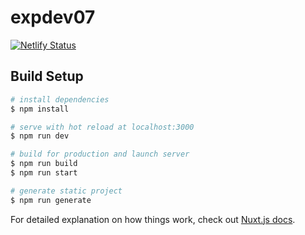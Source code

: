 # expdev07

[![Netlify Status](https://api.netlify.com/api/v1/badges/8f51144c-ef40-44d2-b6d4-f81aa13adeb4/deploy-status)](https://app.netlify.com/sites/expdev07/deploys)

## Build Setup

```bash
# install dependencies
$ npm install

# serve with hot reload at localhost:3000
$ npm run dev

# build for production and launch server
$ npm run build
$ npm run start

# generate static project
$ npm run generate
```

For detailed explanation on how things work, check out [Nuxt.js docs](https://nuxtjs.org).
